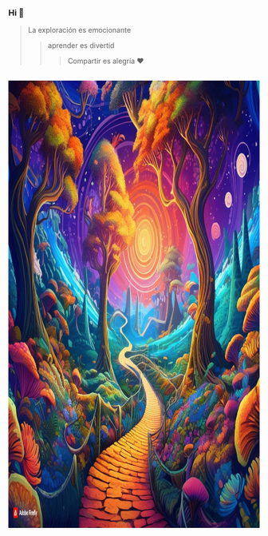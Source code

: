 ### Hi 👋
> La exploración es emocionante
>> aprender es divertid
>>> Compartir es alegría
♥️
<img align="center">
<img src="images/Firefly.jpg" alt="Logo" width="1152" height="896">


<!--
**kylinpy/kylinpy** is a ✨ _special_ ✨ repository because its `README.md` (this file) appears on your GitHub profile.

Here are some ideas to get you started:

- 🔭 I’m currently working on ...
- 🌱 I’m currently learning ...
- 👯 I’m looking to collaborate on ...
- 🤔 I’m looking for help with ...
- 💬 Ask me about ...
- 📫 How to reach me: ...
- 😄 Pronouns: ...
- ⚡ Fun fact: ...
-->
